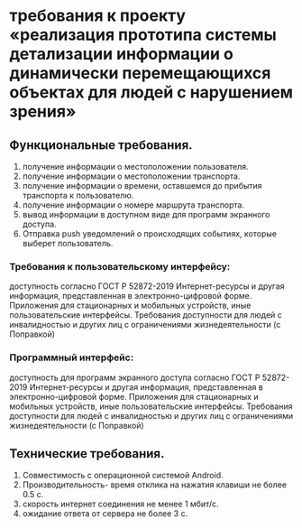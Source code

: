 # требования к проекту «реализация прототипа системы детализации информации о динамически перемещающихся объектах для людей с нарушением зрения»
## Функциональные требования.
1. получение информации о местоположении пользователя.
2. получение информации о местоположении транспорта.
3. получение информации о времени, оставшемся до прибытия транспорта к пользователю.
4. получение информации о номере маршрута транспорта.
5. вывод  информации в доступном виде для программ экранного доступа.
6. Отправка push уведомлений о происходящих событиях, которые выберет пользователь.

### Требования к пользовательскому интерфейсу:
доступность согласно ГОСТ Р 52872-2019 Интернет-ресурсы и другая информация, представленная в электронно-цифровой форме. Приложения для стационарных и мобильных устройств,
иные пользовательские интерфейсы. Требования доступности для людей с инвалидностью и других лиц с ограничениями жизнедеятельности (с Поправкой)

### Программный интерфейс:
доступность для программ экранного доступа согласно ГОСТ Р 52872-2019 Интернет-ресурсы и другая информация, представленная в электронно-цифровой форме. Приложения для стационарных и мобильных устройств,
иные пользовательские интерфейсы. Требования доступности для людей с инвалидностью и других лиц с ограничениями жизнедеятельности (с Поправкой)

## Технические требования.
1.	Совместимость с операционной системой Android.
2. Производительность- время отклика на нажатия клавиши не более 0.5 с.
3. скорость интернет соединения не менее 1 мбит/с.
4. ожидание ответа от сервера не более 3 с.

